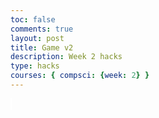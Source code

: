 ```yaml
---
toc: false
comments: true
layout: post
title: Game v2
description: Week 2 hacks
type: hacks
courses: { compsci: {week: 2} }
---
```


<style>
    #canvas {
        margin: 0;
        border: 1px solid white;
    }
</style>

<canvas id='canvas'></canvas>

<script>

var test = 0
console.log ("test;"+test)

// while (true)
// {test++
// console.log (test)}

   // Create empty canvas
    let canvas = document.getElementById('canvas');
    let c = canvas.getContext('2d');
    // Set the canvas dimensions
    canvas.width = 850;
    canvas.height = 850;
    // Define gravity value
    let gravity = 1.5;
    // Define the Player class
    class Player {
        constructor(image) {
            // Initial position and velocity of the player
            this.position = {
                x: 100,
                y: 200
            };
            this.velocity = {
                x: 0,
                y: 0
            };
            // Dimensions of the player
            this.width = 30;
            this.height = 30;
            // Track the number of jumps
            this.jumps = 0;
            // Maximum allowed jumps
            this.maxJumps = 1;

            this.image = image;
        }
        // Method to draw the player on the canvas
        draw() {
            c.fillStyle = 'cyan';
            c.fillRect(this.position.x, this.position.y, this.width, this.height);
        }
        // Method to update the player's position and velocity
        update() {
            this.draw();
            this.position.y += this.velocity.y;
            this.position.x += this.velocity.x;
            if (this.position.y + this.height + this.velocity.y <= canvas.height)
                this.velocity.y += gravity;
            else {
                this.velocity.y = 0;
                this.jumps = 0; 
            }
        }
        jump() {
            if (this.jumps < this.maxJumps) {
                this.velocity.y -= 30;
                this.jumps++;
            }
        }
    } 
    class Enemy {
        constructor(image) {
            // Initial position and velocity of the player
            this.position = {
                x: 100,
                y: 200
            };
            this.velocity = {
                x: 0,
                y: 0
            };
            // Dimensions of the player
            this.width = 30;
            this.height = 30;
            // Track the number of jumps
            this.jumps = 0;
            // Maximum allowed jumps
            this.maxJumps = 1;

            this.image = image;
        }
        // Method to draw the player on the canvas
        draw() {
            c.fillStyle = 'orange';
            c.fillRect(this.position.x, this.position.y, this.width, this.height);
        }
        // Method to update the player's position and velocity
        update() {
            this.draw();
            this.position.y += this.velocity.y;
            this.position.x += this.velocity.x;
            if (this.position.y + this.height + this.velocity.y <= canvas.height)
                this.velocity.y += gravity;
            else {
                this.velocity.y = 0;
                this.jumps = 0; 
            }
        }
    } 
        class Platform {
        constructor(image) {
            // Initial position of the platform
            this.position = {
                x: 0,
                y: 800
            }
            this.image = image;
            this.width = 850;
            this.height = 200;
        }
        // Method to draw the platform on the canvas
        draw() {
            c.drawImage(this.image, this.position.x, this.position.y, this.width, this.height);
        }
    }
     class BlockObject {
        constructor(image) {
            // Initial position of the block object
            this.position = {
                x: 200,
                y: 250
            };
            this.image = image;
            this.width = 158;
            this.height = 79;
        }
        // Method to draw the block object on the canvas
        draw() {
            c.drawImage(this.image, this.position.x, this.position.y);
        }
    }
    class GenericObject {
        constructor({ x, y, image, width, height }) {
            this.position = {
                x,
                y
            };
            this.image = image;
            this.width = width;
            this.height = height;
        }
        // Method to draw the generic object on the canvas
        draw() {
            c.drawImage(this.image, this.position.x, this.position.y, this.width, this.height); 
        }
    }
    //--
    // NEW CODE - CREATE PLATFORM OBJECT WITH IMAGE
    //--
    // Load platform image
    let image = new Image();
    let imageBlock = new Image();
    let blockObject = new BlockObject(imageBlock);
    let imageBackground = new Image();
    let imageHills = new Image();
    
    image.src = '{{site.baseurl}}/images/platform.png'
    imageBlock.src = '{{site.baseurl}}/images/lava.png';
    imageBackground.src = '{{site.baseurl}}/images/brickwall.webp';
    let playerImage = new Image();
    playerImage.src = '{{site.baseurl}}/images/Andrew_anime_Animation.png'

    // Create a platform object
    let platform = new Platform(image);
    // Load player image
    let genericObjects = [
        new GenericObject({
            x:0, y:0, image: imageBackground, width:850,height:850
        }),
        new GenericObject({
            x:0, y:70, image: imageHills
        }),
    ];
    // Create a player object
    player = new Player(playerImage);
    enemy = new Enemy();
    // Define keyboard keys and their states
    let keys = {
        right: {
            pressed: false
        },
        left: {
            pressed: false
        }
    };
    // Animation function to continuously update and render the canvas
    function animate() {
        requestAnimationFrame(animate);
        c.clearRect(0, 0, canvas.width, canvas.height);
        player.update();
        if (keys.right.pressed && player.position.x + player.width <= canvas.width - 50) {
            player.velocity.x = 5;
        } else if (keys.left.pressed && player.position.x >= 50) {
            player.velocity.x = -5;
        } else {
            player.velocity.x = 0;
        }
        genericObjects.forEach(genericObject => {
            genericObject.draw()
        });
        platform.draw();
        player.update();
        enemy.update();
        blockObject.draw();
        //--
        // COLLISIONS BETWEEN BLOCK OBJECT AND PLAYER
        //--
        // Check for collision between player and block object
// Check for collision between player and block object
// Check for collision between player and block object
if (
    player.position.y + player.height >= blockObject.position.y &&
    player.position.y <= blockObject.position.y + blockObject.height &&
    player.position.x + player.width >= blockObject.position.x &&
    player.position.x <= blockObject.position.x + blockObject.width
) {
    if (player.position.y + player.height <= blockObject.position.y + blockObject.height / 4) {
        // Stop player from falling through the block
        player.velocity.y = 0;
        player.position.y = blockObject.position.y - player.height; // Align player's position with top of block
        player.jumps = 0; // Reset jumps
    } else if (player.position.y >= blockObject.position.y + blockObject.height / 4) {
        // Check if player is colliding with the bottom half of the block
        // Reset player's vertical velocity to simulate falling back down
        player.velocity.y = 0;
    }

    // Check if player is colliding with the left side of the block
    if (
        player.position.y + player.height > blockObject.position.y &&
        player.position.y < blockObject.position.y + blockObject.height &&
        player.position.x + player.width / 2 > blockObject.position.x &&
        player.position.x < blockObject.position.x + blockObject.width / 2
    ) {
        player.position.x = blockObject.position.x - player.width; // Align player's position with left side of block
    }
}

        //--
        //Enemy Movement
        if(enemy.position.x > player.position.x){
            enemy.velocity.x = -3;
        }else if(enemy.position.x < player.position.x){
            enemy.velocity.x = 3;
        }
        // NEW CODE  - PLATFORM COLLISIONS
        //--
        // Check for collision between player and platform
        if (
    player.position.y + player.height >= platform.position.y &&
    player.position.y <= platform.position.y + platform.height &&
    player.position.x + player.width >= platform.position.x &&
    player.position.x <= platform.position.x + platform.width
) {
    player.position.y = platform.position.y - player.height;
    player.velocity.y = 0;
    player.jumps = 0;
}

    if (
    enemy.position.y + player.height >= platform.position.y &&
    enemy.position.y <= platform.position.y + platform.height &&
    enemy.position.x + player.width >= platform.position.x &&
    enemy.position.x <= platform.position.x + platform.width
) {
    enemy.position.y = platform.position.y - enemy.height;
    enemy.velocity.y = 0;
    enemy.jumps = 0;
}
    }

    animate();
    // Event listener for keydown events
    addEventListener('keydown', ({ keyCode }) => {
        switch (keyCode) {
            case 65:
                console.log('left');
                keys.left.pressed = true;
                break;
            case 83:
                console.log('down');
                break;
            case 68:
                console.log('right');
                keys.right.pressed = true;
                break;
            case 87:
                console.log('up');
                player.jump(); // Call jump method on keypress
                break;
            case 37:
                console.log('left');
                keys.left.pressed = true;
                break;
            case 40:
                console.log('down');
                break;
            case 39:
                console.log('right');
                keys.right.pressed = true;
                break;
            case 38:
                console.log('up');
                player.jump(); // Call jump method on keypress
                break;
        }
    });
    // Event listener for keyup events
    addEventListener('keyup', ({ keyCode }) => {
        switch (keyCode) {
            case 65:
                console.log('left');
                keys.left.pressed = false;
                break;
            case 83:
                console.log('down');
                break;
            case 68:
                console.log('right');
                keys.right.pressed = false;
                break;
            case 87:
                console.log('up');
                break;
            
        }
    });
</script>